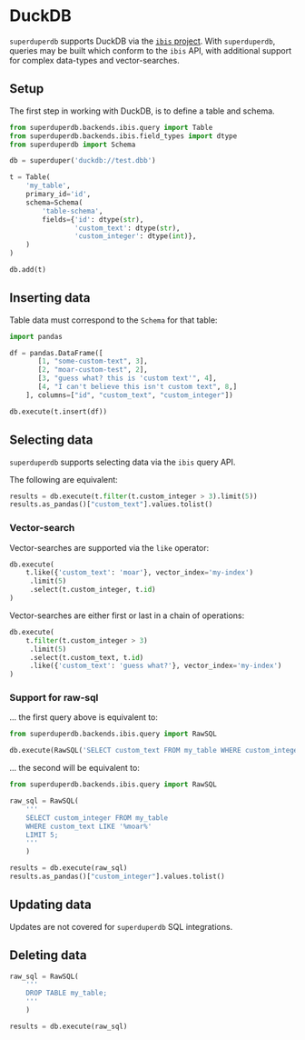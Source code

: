 # DuckDB

`superduperdb` supports DuckDB via the [`ibis` project](https://ibis-project.org/).
With `superduperdb`, queries may be built which conform to the `ibis` API, with additional 
support for complex data-types and vector-searches.

## Setup

The first step in working with DuckDB, is to define a table and schema.

```python
from superduperdb.backends.ibis.query import Table
from superduperdb.backends.ibis.field_types import dtype
from superduperdb import Schema

db = superduper('duckdb://test.dbb')

t = Table(
    'my_table',
    primary_id='id',
    schema=Schema(
        'table-schema',
        fields={'id': dtype(str),
                'custom_text': dtype(str),
                'custom_integer': dtype(int)},
    )
)

db.add(t)
```

## Inserting data

Table data must correspond to the `Schema` for that table:

```python
import pandas

df = pandas.DataFrame([
       [1, "some-custom-text", 3],
       [2, "moar-custom-test", 2],
       [3, "guess what? this is 'custom text'", 4],
       [4, "I can't believe this isn't custom text", 8,]
    ], columns=["id", "custom_text", "custom_integer"])

db.execute(t.insert(df))
```

## Selecting data

`superduperdb` supports selecting data via the `ibis` query API.

The following are equivalent:

```python
results = db.execute(t.filter(t.custom_integer > 3).limit(5))
results.as_pandas()["custom_text"].values.tolist()
```

### Vector-search

Vector-searches are supported via the `like` operator:

```python
db.execute(
    t.like({'custom_text': 'moar'}, vector_index='my-index')
     .limit(5)
     .select(t.custom_integer, t.id)
)
```

Vector-searches are either first or last in a chain of operations:

```python
db.execute(
    t.filter(t.custom_integer > 3)
     .limit(5)
     .select(t.custom_text, t.id)
     .like({'custom_text': 'guess what?'}, vector_index='my-index')
)
```

### Support for raw-sql

... the first query above is equivalent to:

```python
from superduperdb.backends.ibis.query import RawSQL

db.execute(RawSQL('SELECT custom_text FROM my_table WHERE custom_integer > 3 LIMIT 5;'))
```

... the second will be equivalent to:

```python
from superduperdb.backends.ibis.query import RawSQL

raw_sql = RawSQL(
    '''
    SELECT custom_integer FROM my_table 
    WHERE custom_text LIKE '%moar%'
    LIMIT 5;
    '''
    )

results = db.execute(raw_sql)
results.as_pandas()["custom_integer"].values.tolist()
```

## Updating data

Updates are not covered for `superduperdb` SQL integrations.

## Deleting data

```python
raw_sql = RawSQL(
    '''
    DROP TABLE my_table;
    '''
    )

results = db.execute(raw_sql)
```